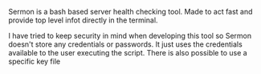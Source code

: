 Sermon is a bash based server health checking tool. Made to act fast and provide top level infot directly in the terminal.

I have tried to keep security in mind when developing this tool so Sermon doesn't store any credentials or passwords. It just uses the credentials available to the user executing the script. There is also possible to use a specific key file
